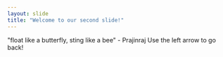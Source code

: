 ```yaml
---
layout: slide
title: "Welcome to our second slide!"
---
```

"float like a butterfly, sting like a bee" - Prajinraj
Use the left arrow to go back!
